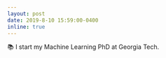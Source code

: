 ```yaml
---
layout: post
date: 2019-8-10 15:59:00-0400
inline: true
---
```


:books: I start my Machine Learning PhD at Georgia Tech.
